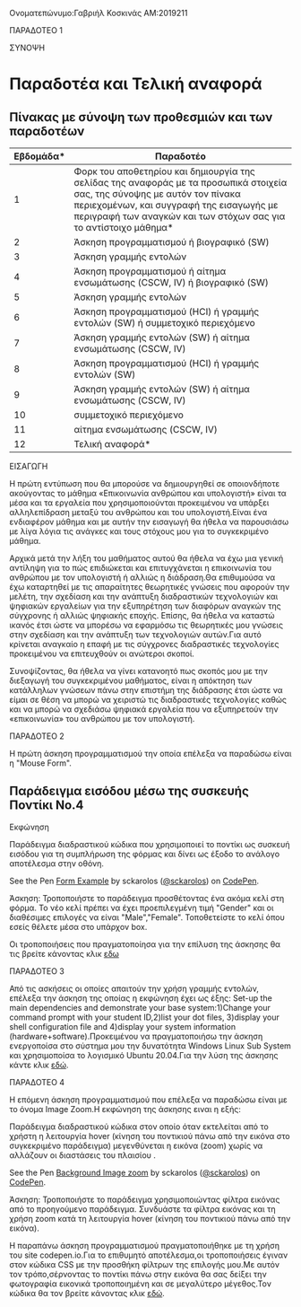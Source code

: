 Ονοματεπώνυμο:Γαβριήλ Κοσκινάς
ΑΜ:2019211


ΠΑΡΑΔΟΤΕΟ 1

ΣΥΝΟΨΗ

# Παραδοτέα και Τελική αναφορά

## Πίνακας με σύνοψη των προθεσμιών και των παραδοτέων
| Εβδομάδα* | Παραδοτέο |
| --- | --- |
| 1 | Φορκ του αποθετηρίου και δημιουργία της σελίδας της αναφοράς με τα προσωπικά στοιχεία σας, της σύνοψης με αυτόν τον πίνακα περιεχομένων, και συγγραφή της εισαγωγής με περιγραφή των αναγκών και των στόχων σας για το αντίστοιχο μάθημα* |
| 2 | Άσκηση προγραμματισμού ή βιογραφικό  (SW) |
| 3 | Άσκηση γραμμής εντολών |
| 4 | Άσκηση προγραμματισμού ή αίτημα ενσωμάτωσης (CSCW, IV) ή βιογραφικό  (SW) |
| 5 | Άσκηση γραμμής εντολών |
| 6 | Άσκηση προγραμματισμού (HCI) ή γραμμής εντολών (SW) ή συμμετοχικό περιεχόμενο |
| 7 | Άσκηση γραμμής εντολών (SW) ή αίτημα ενσωμάτωσης (CSCW, IV) |
| 8 | Άσκηση προγραμματισμού (HCI) ή γραμμής εντολών (SW) |
| 9 | Άσκηση γραμμής εντολών (SW) ή αίτημα ενσωμάτωσης (CSCW, IV) |
| 10 | συμμετοχικό περιεχόμενο |
| 11 | αίτημα ενσωμάτωσης (CSCW, IV) |
| 12 | Τελική αναφορά* |


ΕΙΣΑΓΩΓΗ

  Η πρώτη εντύπωση που θα μπορούσε να δημιουργηθεί σε οποιονδήποτε ακούγοντας το 
μάθημα «Επικοινωνία  ανθρώπου και υπολογιστή» είναι τα μέσα και τα εργαλεία που 
χρησιμοποιούνται προκειμένου να υπάρξει αλληλεπίδραση μεταξύ του ανθρώπου και του 
υπολογιστή.Είναι ένα ενδιαφέρον μάθημα  και με αυτήν την εισαγωγή θα ήθελα να παρουσιάσω 
με λίγα λόγια τις ανάγκες και τους στόχους  μου για το συγκεκριμένο μάθημα.

  Αρχικά μετά την λήξη του μαθήματος αυτού θα ήθελα να έχω μια γενική αντίληψη για το 
πώς επιδιώκεται και επιτυγχάνεται η επικοινωνία του ανθρώπου με τον υπολογιστή ή αλλιώς 
η διάδραση.Θα επιθυμούσα να έχω καταρτηθεί με τις απαραίτητες  θεωρητικές γνώσεις που 
αφορούν την μελέτη, την σχεδίαση και την ανάπτυξη διαδραστικών τεχνολογιών και ψηφιακών 
εργαλείων για την εξυπηρέτηση των διαφόρων αναγκών της σύγχρονης ή αλλιώς ψηφιακής εποχής.
Επίσης, θα ήθελα να καταστώ ικανός έτσι ώστε να μπορέσω να εφαρμόσω τις θεωρητικές μου γνώσεις  
στην σχεδίαση και την ανάπτυξη των τεχνολογιών αυτών.Για αυτό κρίνεται αναγκαίο η επαφή  με τις 
σύγχρονες διαδραστικές τεχνολογίες προκειμένου να επιτευχθούν οι ανώτεροι σκοποί.

  Συνοψίζοντας, θα ήθελα να γίνει κατανοητό πως σκοπός μου με την διεξαγωγή του συγκεκριμένου 
μαθήματος,  είναι η απόκτηση των κατάλληλων  γνώσεων πάνω στην επιστήμη της διάδρασης έτσι ώστε
να είμαι σε θέση να μπορώ να χειριστώ τις διαδραστικές τεχνολογίες καθώς και να μπορώ να σχεδιάσω 
ψηφιακά εργαλεία που να εξυπηρετούν την «επικοινωνία» του ανθρώπου με τον υπολογιστή.



ΠΑΡΑΔΟΤΕΟ 2

Η πρώτη άσκηση προγραμματισμού την οποία επέλεξα να παραδώσω είναι η "Mouse Form".


## Παράδειγμα εισόδου μέσω της συσκευής Ποντίκι Νο.4

Εκφώνηση

Παράδειγμα διαδραστικού κώδικα που χρησιμοποιεί το ποντίκι ως συσκευή εισόδου για τη συμπλήρωση της φόρμας και δίνει ως έξοδο το ανάλογο αποτέλεσμα στην οθόνη.

<p data-height="350" data-theme-id="17517" data-slug-hash="vNYZXK" data-default-tab="result" data-user="sckarolos" class='codepen'>See the Pen <a href='https://codepen.io/sckarolos/pen/vNYZXK/'>Form Example</a> by sckarolos (<a href='https://codepen.io/sckarolos'>@sckarolos</a>) on <a href='https://codepen.io'>CodePen</a>.</p>
<script async src="//assets.codepen.io/assets/embed/ei.js"></script>

Άσκηση: Τροποποιήστε το παράδειγμα προσθέτοντας ένα ακόμα κελί στη φόρμα. Το νέο κελί πρέπει να έχει προεπιλεγμένη τιμή "Gender" και οι διαθέσιμες επιλογές να είναι "Male","Female". Τοποθετείστε το κελί όπου εσείς θέλετε μέσα στο υπάρχον box.

Οι τροποποιήσεις που πραγματοποίησα για την επίλυση της άσκησης θα τις βρείτε κάνοντας κλικ [εδω](https://codepen.io/2019211/pen/xxOOMoP)



ΠΑΡΑΔΟΤΕΟ 3

Από τις ασκήσεις οι οποίες απαιτούν την χρήση γραμμής εντολών, επέλεξα την άσκηση της οποίας η εκφώνηση έχει ως έξης:
Set-up the main dependencies and demonstrate your base system:1)Change your command prompt with your student ID,2)list your dot files,
3)display your shell configuration file and 4)display your system information (hardware+software).Προκειμένου να πραγματοποιήσω την άσκηση 
ενεργοποίσα στο σύστημα μου την δυνατότητα Windows Linux Sub System και χρησιμοποίσα το λογισμικό Ubuntu 20.04.Για την λύση της άσκησης 
κάντε κλικ [εδώ](https://asciinema.org/a/p7xcHNR8EHOFQmUygvzvQRCA4).



ΠΑΡΑΔΟΤΕΟ 4

Η επόμενη άσκηση προγραμματισμού που επέλεξα να παραδώσω είναι με το όνομα Image Zoom.Η εκφώνηση της άσκησης ειναι η εξής:

Παράδειγμα διαδραστικού κώδικα στον οποίο όταν εκτελείται από το χρήστη η λειτουργία hover (κίνηση του ποντικιού πάνω από την εικόνα στο συγκεκριμένο παράδειγμα) μεγενθύνεται η εικόνα (zoom) χωρίς να αλλάζουν οι διαστάσεις του πλαισίου .

<p data-height="350" data-theme-id="17517" data-slug-hash="xwxrPb" data-default-tab="result" data-user="sckarolos" class='codepen'>See the Pen <a href='https://codepen.io/sckarolos/pen/xwxrPb/'>Background Image zoom</a> by sckarolos (<a href='https://codepen.io/sckarolos'>@sckarolos</a>) on <a href='https://codepen.io'>CodePen</a>.</p>
<script async src="//assets.codepen.io/assets/embed/ei.js"></script>

Άσκηση: Τροποποιήστε το παράδειγμα χρησιμοποιώντας φίλτρα εικόνας από το προηγούμενο παράδειγμα. Συνδυάστε τα φίλτρα εικόνας και τη χρήση zoom κατά τη λειτουργία hover (κίνηση του ποντικιού πάνω από την εικόνα).

Η παραπάνω άσκηση προγραμματισμού πραγματοποιήθηκε με τη χρήση του site codepen.io.Για το επιθυμητό αποτέλεσμα,οι τροποποιήσεις έγιναν στον κώδικα CSS με την προσθήκη φίλτρων της επιλογής μου.Με αυτόν τον τρόπο,σέρνοντας το ποντίκι πάνω στην εικόνα θα σας δείξει την φωτογραφία εικονικά τροποποιημένη και σε μεγαλύτερο μέγεθος.Τον κώδικα θα τον βρείτε κάνοντας κλικ [εδώ](https://codepen.io/2019211/pen/vYKjoPw).
